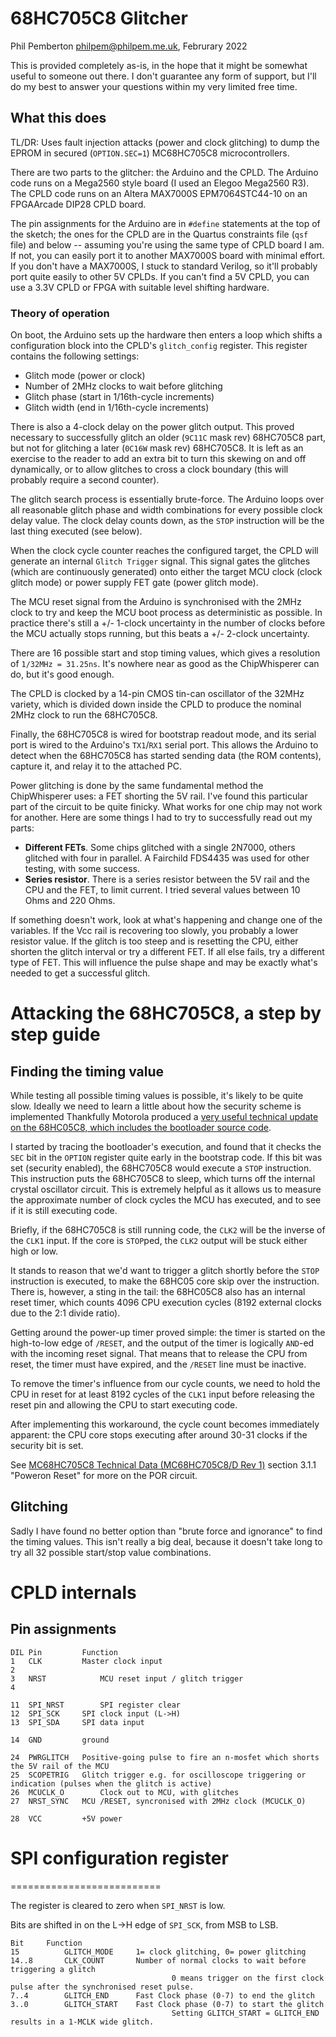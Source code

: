 # 68HC705C8 Glitcher

Phil Pemberton <philpem@philpem.me.uk>, Februrary 2022

This is provided completely as-is, in the hope that it might be somewhat useful to someone out there.
I don't guarantee any form of support, but I'll do my best to answer your questions within my very
limited free time.


## What this does

TL/DR: Uses fault injection attacks (power and clock glitching) to dump the EPROM in secured (`OPTION.SEC=1`) MC68HC705C8 microcontrollers.

There are two parts to the glitcher: the Arduino and the CPLD. The Arduino code runs on a Mega2560 style board (I used an Elegoo Mega2560 R3).
The CPLD code runs on an Altera MAX7000S EPM7064STC44-10 on an FPGAArcade DIP28 CPLD board.

The pin assignments for the Arduino are in `#define` statements at the top of the sketch; the ones for the CPLD are in the Quartus constraints
file (`qsf` file) and below -- assuming you're using the same type of CPLD board I am. If not, you can easily port it to another MAX7000S board
with minimal effort. If you don't have a MAX7000S, I stuck to standard Verilog, so it'll probably port quite easily to other 5V CPLDs.
If you can't find a 5V CPLD, you can use a 3.3V CPLD or FPGA with suitable level shifting hardware.


### Theory of operation

On boot, the Arduino sets up the hardware then enters a loop which shifts a configuration block into the CPLD's `glitch_config` register. This
register contains the following settings:

  * Glitch mode (power or clock)
  * Number of 2MHz clocks to wait before glitching
  * Glitch phase (start in 1/16th-cycle increments)
  * Glitch width (end in 1/16th-cycle increments)

There is also a 4-clock delay on the power glitch output. This proved necessary to successfully glitch an older (`9C11C` mask rev) 68HC705C8 part,
but not for glitching a later (`0C16W` mask rev) 68HC705C8. It is left as an exercise to the reader to add an extra bit to turn this skewing on
and off dynamically, or to allow glitches to cross a clock boundary (this will probably require a second counter).

The glitch search process is essentially brute-force. The Arduino loops over all reasonable glitch phase and width combinations for every possible
clock delay value. The clock delay counts down, as the `STOP` instruction will be the last thing executed (see below).

When the clock cycle counter reaches the configured target, the CPLD will generate an internal `Glitch Trigger` signal. This signal gates the glitches
(which are continuously generated) onto either the target MCU clock (clock glitch mode) or power supply FET gate (power glitch mode).

The MCU reset signal from the Arduino is synchronised with the 2MHz clock to try and keep the MCU boot process as deterministic as possible. In practice
there's still a +/- 1-clock uncertainty in the number of clocks before the MCU actually stops running, but this beats a +/- 2-clock uncertainty.

There are 16 possible start and stop timing values, which gives a resolution of `1/32MHz = 31.25ns`. It's nowhere near as good as the ChipWhisperer can do,
but it's good enough.

The CPLD is clocked by a 14-pin CMOS tin-can oscillator of the 32MHz variety, which is divided down inside the CPLD to produce the nominal 2MHz clock to
run the 68HC705C8. 

Finally, the 68HC705C8 is wired for bootstrap readout mode, and its serial port is wired to the Arduino's `TX1`/`RX1` serial port. This allows the Arduino to
detect when the 68HC705C8 has started sending data (the ROM contents), capture it, and relay it to the attached PC.

Power glitching is done by the same fundamental method the ChipWhisperer uses: a FET shorting the 5V rail. I've found this particular part of the circuit to
be quite finicky. What works for one chip may not work for another. Here are some things I had to try to successfully read out my parts:

  * **Different FETs**. Some chips glitched with a single 2N7000, others glitched with four in parallel. A Fairchild FDS4435 was used for other testing, with some success.
  * **Series resistor**. There is a series resistor between the 5V rail and the CPU and the FET, to limit current. I tried several values between 10 Ohms and 220 Ohms.

If something doesn't work, look at what's happening and change one of the variables. If the Vcc rail is recovering too slowly, you probably a lower resistor value.
If the glitch is too steep and is resetting the CPU, either shorten the glitch interval or try a different FET.
If all else fails, try a different type of FET. This will influence the pulse shape and may be exactly what's needed to get a successful glitch.


# Attacking the 68HC705C8, a step by step guide

## Finding the timing value

While testing all possible timing values is possible, it's likely to be quite slow. Ideally we need to learn a little about how the security scheme is implemented
Thankfully Motorola produced a [very useful technical update on the 68HC05C8, which includes the bootloader source code](http://bitsavers.org/components/motorola/6805/_technical_update/Motorola_Technical_Update_MC68HC705C.pdf).

I started by tracing the bootloader's execution, and found that it checks the `SEC` bit in the `OPTION` register quite early in the bootstrap code.
If this bit was set (security enabled), the 68HC705C8 would execute a `STOP` instruction. This instruction puts the 68HC705C8 to sleep, which turns off the
internal crystal oscillator circuit. This is extremely helpful as it allows us to measure the approximate number of clock cycles the MCU has executed, and
to see if it is still executing code.

Briefly, if the 68HC705C8 is still running code, the `CLK2` will be the inverse of the `CLK1` input. If the core is `STOP`ped, the `CLK2` output will be stuck
either high or low.

It stands to reason that we'd want to trigger a glitch shortly before the `STOP` instruction is executed, to make the 68HC05 core skip over the instruction.
There is, however, a sting in the tail: the 68HC05C8 also has an internal reset timer, which counts 4096 CPU execution cycles (8192 external clocks due to the
2:1 divide ratio).

Getting around the power-up timer proved simple: the timer is started on the high-to-low edge of `/RESET`, and the output of the timer is logically `AND`-ed with
the incoming reset signal. That means that to release the CPU from reset, the timer must have expired, and the `/RESET` line must be inactive.

To remove the timer's influence from our cycle counts, we need to hold the CPU in reset for at least 8192 cycles of the `CLK1` input before releasing the reset pin
and allowing the CPU to start executing code.

After implementing this workaround, the cycle count becomes immediately apparent: the CPU core stops executing after around 30-31 clocks if the security bit is set.

See [MC68HC705C8 Technical Data (MC68HC705C8/D Rev 1)](http://bitsavers.org/components/motorola/6805/_dataSheets/MC68HC705C8_Technical_Data_1990.pdf) section 3.1.1
"Poweron Reset" for more on the POR circuit.


## Glitching

Sadly I have found no better option than "brute force and ignorance" to find the timing values. This isn't really a big deal, because it doesn't take long to try
all 32 possible start/stop value combinations.





# CPLD internals

## Pin assignments

```
DIL Pin			Function
1	CLK			Master clock input
2
3	NRST			MCU reset input / glitch trigger
4	

11	SPI_NRST		SPI register clear
12	SPI_SCK		SPI clock input (L->H)
13	SPI_SDA		SPI data input

14	GND			ground

24	PWRGLITCH	Positive-going pulse to fire an n-mosfet which shorts the 5V rail of the MCU
25	SCOPETRIG	Glitch trigger e.g. for oscilloscope triggering or indication (pulses when the glitch is active)
26	MCUCLK_O		Clock out to MCU, with glitches
27	NRST_SYNC	MCU /RESET, syncronised with 2MHz clock (MCUCLK_O)

28	VCC			+5V power
```


# SPI configuration register
==========================

The register is cleared to zero when `SPI_NRST` is low.

Bits are shifted in on the L->H edge of `SPI_SCK`, from MSB to LSB.

```
Bit		Function
15			GLITCH_MODE		1= clock glitching, 0= power glitching
14..8		CLK_COUNT		Number of normal clocks to wait before triggering a glitch
									0 means trigger on the first clock pulse after the synchronised reset pulse.
7..4		GLITCH_END		Fast Clock phase (0-7) to end the glitch
3..0		GLITCH_START	Fast Clock phase (0-7) to start the glitch
									Setting GLITCH_START = GLITCH_END results in a 1-MCLK wide glitch.
```
